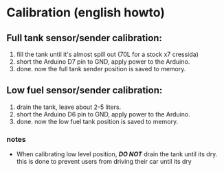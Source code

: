 # Calibration (english howto)

## Full tank sensor/sender calibration:
  1. fill the tank until it's almost spill out (70L for a stock x7 cressida)
  2. short the Arduino D7 pin to GND, apply power to the Arduino.
  3. done. now the full tank sender position is saved to memory.

## Low fuel sensor/sender calibration:
  1. drain the tank, leave about 2-5 liters.
  2. short the Arduino D6 pin to GND, apply power to the Arduino.
  3. done. now the low fuel tank position is saved to memory.

### notes
- When calibrating low level position, ***DO NOT*** drain the tank until its dry. this is done to prevent users from driving their car until its dry
